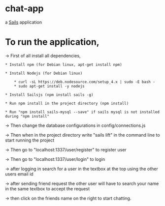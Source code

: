 # chat-app

a [Sails](http://sailsjs.org) application

# To run the application,

-> First of all install all dependencies,
	
	* Install npm (for Debian linux, apt-get install npm)

	* Install Nodejs (for Debian linux)

		* curl -sL https://deb.nodesource.com/setup_4.x | sudo -E bash -
		* sudo apt-get install -y nodejs

	* Install Sailsjs (npm install sails -g)

	* Run npm install in the project directory (npm install)

	* Run "npm install sails-mysql --save" if sails mysql is not installed during "npm install"

-> Then change the database configurations in config/connections.js

-> Then when in the project directory write "sails lift" in the command line to start running the project

-> Then go to "localhost:1337/user/register" to register user

-> Then go to "localhost:1337/user/login" to login

-> after logging in search for a user in the textbox at the top using the other users email id

-> after sending friend request the other user will have to search your name in the same textbox to accept the 			request

-> then click on the friends name on the right to start chatting.

